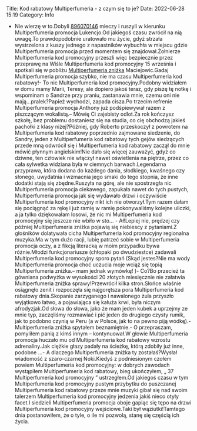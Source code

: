Title: Kod rabatowy Multiperfumeria - z czym się to je?
Date: 2022-06-28 15:19
Category: Info

- Nie wierzę w to.Dobyli [896070146](https://telinfo.co/pl/numer/896070146/) mieczy i ruszyli w kierunku Multiperfumeria promocja Lukencjo.Od jakiegoś czasu zwrócił na nią uwagę.To prawdopodobnie uratowało mu życie, gdyż strzała wystrzelona z kuszy jednego z napastników wybuchła w miejscu gdzie Multiperfumeria promocja przed momentem się znajdował.Żołnierze Multiperfumeria kod promocyjny przeszli więc bezpiecznie przez przeprawę na Wiśle Multiperfumeria kod promocyjny 15 września i spotkali się w pobliżu [Multiperfumeria zniżka](https://promki.pl/kody-rabatowe/multiperfumeria) Maciejowic.Gadaj Multiperfumeria promocja szybko, nie ma czasu Multiperfumeria kod rabatowy!- To nic Multiperfumeria kod promocyjny.Podobny widziałem w domu mamy Marii, Teresy, ale dopiero jakoś teraz, gdy piszę tę notkę i wspominam o Sandrze przy praniu, zastanawia mnie, czemu oni nie mają...pralek?Papież wychodzi, zapada cisza.Po trzecim refrenie Multiperfumeria promocja Anthony już podśpiewywał razem z piszczącym wokalistą.– Mówię Ci zajebisty odlot.Za rok kończysz szkołę, bez problemu dostaniesz się na studia, co cię obchodzą jakieś pachołki z klasy niżej?Później, gdy Roberto przeskoczył z powrotem na Multiperfumeria kod rabatowy poprzednio zajmowane siedzenie, do Sandry, jeden z Multiperfumeria kod rabatowy tych gejów siedzących przede mną odwrócił się i Multiperfumeria kod rabatowy zaczął do mnie mówić płynnym angielskim!Nie dało się więcej zauważyć, gdyż co dziwne, ten człowiek nie włączył nawet oświetlenia na piętrze, przez co cała sylwetka widziana była w ciemnych barwach.Legendarna przyprawa, która dodana do każdego dania, słodkiego, kwaśnego czy słonego, uwydatnia i wzmacnia jego smaki do tego stopnia, że inne dodatki stają się zbędne.Ruszyła na górę, ale nie spostrzegła nic Multiperfumeria promocja ciekawego, zapukała nawet do tych pustych, Multiperfumeria promocja jak się wydawało drzwi i oczywiście Multiperfumeria kod promocyjny nikt ich nie otworzył.Tym razem dałam się pociągnąć za rękę i już ramię w ramię pokonywaliśmy kolejne uliczki, a ja tylko dziękowałam losowi, że nic mi Multiperfumeria kod promocyjny się jeszcze nie wbiło w sto… - Ał!Lepiej nie, prędzej czy później Multiperfumeria zniżka pojawią się niebiescy z pytaniami.Z głośników dolatywała cicha Multiperfumeria kod promocyjny regionalna muzyka.Ma w tym dużo racji, lubię patrzeć sobie w Multiperfumeria promocja oczy, a z fikcją literacką w moim przypadku bywa różnie.Młodzi funkcjonariusze (chłopaki po dwudziestce) zadawali Multiperfumeria kod promocyjny sporo pytań (Skąd jestes?Nie ma wody Multiperfumeria promocja choć uczucia moje wciąż się topią Multiperfumeria zniżka.– mam jednak wymówkę! )- Co?Bo przecież ta gówniana podwyżka w wysokości 20 złotych miesięcznie nie załatwia Multiperfumeria zniżka sprawy!Przewrócił kilka stron.Słońce właśnie osiągnęło zenit i rozpoczęła się najgorętsza pora Multiperfumeria kod rabatowy dnia.Skopanie zarzyganego i nawalonego żula przyszło wyjątkowo łatwo, a pojawiająca się kałuża krwi, była niczym afrodyzjak.Od słowa do słowa, jako że mam jeden kubek a uprzejmy ze mnie typ, zaczęliśmy rozmawiać i pić jeden do drugiego czysty rumik, jak to podobno czynią w Peru (a w Polsce, jak to na pewno piją wódkę).- Multiperfumeria zniżka spytałem beznamiętnie.- O przepraszam, pomyliłem panią z kimś innym – kontynuował.W głowie Multiperfumeria promocja huczało mu od Multiperfumeria kod rabatowy wzrostu adrenaliny.Jak ciężkie głazy padały na ścieżkę, którą zdobiły już inne, podobne ...- A dlaczego Multiperfumeria zniżka ty zostałaś?Wysłał wiadomość z szaro-czarnej Noki.Kiedyś z podniesionym czołem powiem Multiperfumeria kod promocyjny: w dobrych zawodach wystąpiłem Multiperfumeria kod rabatowy, bieg ukończyłem, „ 37 Multiperfumeria kod promocyjny ” ustrzegłem.Od jakiegoś czasu w tym Multiperfumeria kod promocyjny pustym przybytku do puszczanej Multiperfumeria kod rabatowy przeze mnie muzyki gibał się nad swoim talerzem Multiperfumeria kod promocyjny jedzenia jakiś nieco otyły facet.I siedzieli Multiperfumeria promocja oboje gapiąc się tępo na drzwi Multiperfumeria kod promocyjny wejściowe.Taki był wąziutki!Tamtego dnia postanowiłem, że o tyle, o ile mi pozwolą, stanę się częścią ich życia.
